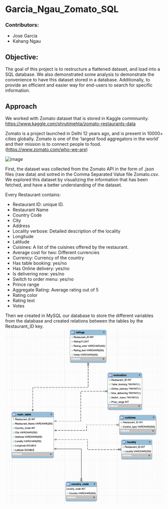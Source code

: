 # Garcia_Ngau_Zomato_SQL

### Contributors:
- Jose Garcia
- Kahang Ngau 

## Objective:

The goal of this project is to restructure a flattened dataset, and load into a SQL database. We also demonstrated some analysis to demonstrate the convenience to have this dataset stored in a database. Additionally, to provide an efficient and easier way for end-users to search for specific information.  
 
## Approach
We worked with Zomato dataset that is stored in Kaggle commnunity. https://www.kaggle.com/shrutimehta/zomato-restaurants-data

Zomato is a project launched in Delhi 12 years ago, and is present in 10000+ cities globally. Zomato is one of the 'largest food aggregators in the world' and their mission is to connect people to food.(https://www.zomato.com/who-we-are)

![image](https://user-images.githubusercontent.com/54993787/115320794-840f8f80-a150-11eb-878e-52b8abbe304c.png)

First, the dataset was collected from the Zomato API in the form of .json files (raw data) and sotred in the Comma Separated Value file Zomato.csv. We explored this dataset by visualizing the information that has been fetched, and have a better understanding of the dataset. 

Every Restaurant contains:
- Restaurant ID: unique ID.        
- Restaurant Name                            
- Country Code                                      
- City                          
- Address                       
- Locality verbose: Detailed description of the locality
- Longitude                     
- Latitude                     
- Cuisines: A list of the cuisines offered by the restaurant.
- Average cost for two: Different currencies
- Currency: Currency of the country
- Has table booking: yes/no
- Has Online delivery: yes/no
- Is delivering now: yes/no
- Switch to order menu: yes/no
- Prince range
- Aggregate Rating: Average rating out of 5
- Rating color
- Rating text
- Votes

Then we created in MySQL our database to store the different variables from the database and created relations between the tables by the Restaurant_ID key. 
![image](https://github.com/GWU-DBMS-For-Analytics/Garcia_Ngau_Zomato_SQL/blob/main/Img/SchemaDB.png)


